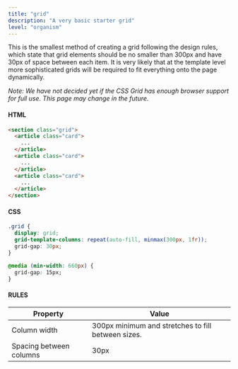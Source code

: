 ```yaml
---
title: "grid"
description: "A very basic starter grid"
level: "organism"
---
```


This is the smallest method of creating a grid following the design rules, which state that grid elements should be no smaller than 300px and have 30px of space between each item. It is very likely that at the template level more sophisticated grids will be required to fit everything onto the page dynamically.

*Note: We have not decided yet if the CSS Grid has enough browser support for full use. This page may change in the future.*

#### HTML
```html
<section class="grid">
  <article class="card"> 
    ...  
  </article>
  <article class="card"> 
    ...  
  </article>
  <article class="card"> 
    ...  
  </article>
</section>
```

#### CSS
```css
.grid {
  display: grid;
  grid-template-columns: repeat(auto-fill, minmax(300px, 1fr));
  grid-gap: 30px;
}

@media (min-width: 660px) {
  grid-gap: 15px;
}
```

#### RULES

Property | Value
--- | ---
Column width | 300px minimum and stretches to fill between sizes.
Spacing between columns | 30px
